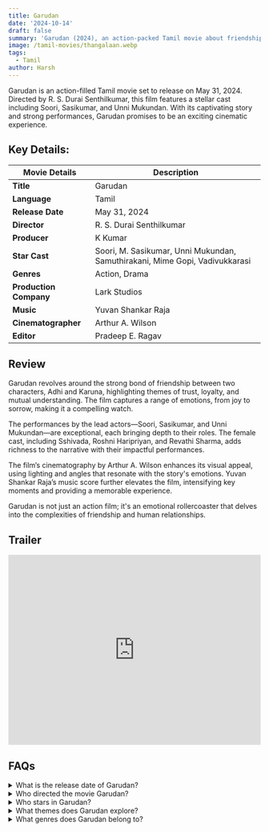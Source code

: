 ```yaml
---
title: Garudan
date: '2024-10-14'
draft: false
summary: 'Garudan (2024), an action-packed Tamil movie about friendship. Full Details on mkvcinemas'
image: /tamil-movies/thangalaan.webp
tags:
  - Tamil
author: Harsh
---
```


Garudan is an action-filled Tamil movie set to release on May 31, 2024. Directed by R. S. Durai Senthilkumar, this film features a stellar cast including Soori, Sasikumar, and Unni Mukundan. With its captivating story and strong performances, Garudan promises to be an exciting cinematic experience.

## Key Details:

| **Movie Details**          | **Description**                      |
|----------------------------|--------------------------------------|
| **Title**                  | Garudan                              |
| **Language**               | Tamil                                |
| **Release Date**           | May 31, 2024                        |
| **Director**               | R. S. Durai Senthilkumar            |
| **Producer**               | K Kumar                              |
| **Star Cast**              | Soori, M. Sasikumar, Unni Mukundan, Samuthirakani, Mime Gopi, Vadivukkarasi |
| **Genres**                 | Action, Drama                        |
| **Production Company**      | Lark Studios                         |
| **Music**                  | Yuvan Shankar Raja                  |
| **Cinematographer**        | Arthur A. Wilson                    |
| **Editor**                 | Pradeep E. Ragav                    |

## Review

Garudan revolves around the strong bond of friendship between two characters, Adhi and Karuna, highlighting themes of trust, loyalty, and mutual understanding. The film captures a range of emotions, from joy to sorrow, making it a compelling watch.

The performances by the lead actors—Soori, Sasikumar, and Unni Mukundan—are exceptional, each bringing depth to their roles. The female cast, including Sshivada, Roshni Haripriyan, and Revathi Sharma, adds richness to the narrative with their impactful performances.

The film’s cinematography by Arthur A. Wilson enhances its visual appeal, using lighting and angles that resonate with the story's emotions. Yuvan Shankar Raja’s music score further elevates the film, intensifying key moments and providing a memorable experience.

Garudan is not just an action film; it's an emotional rollercoaster that delves into the complexities of friendship and human relationships.

## Trailer

<iframe width="100%" height="380" src="https://www.youtube.com/embed/B2yC1jpAYvQ?si=42Kw9X5dUBIFR9z9" frameborder="0" allow="accelerometer; autoplay; clipboard-write; encrypted-media; gyroscope; picture-in-picture; web-share" referrerpolicy="strict-origin-when-cross-origin" allowfullscreen></iframe>

## FAQs

<details>
  <summary>What is the release date of Garudan?</summary>
  <p>Garudan is set to release in theaters on May 31, 2024.</p>
</details>

<details>
  <summary>Who directed the movie Garudan?</summary>
  <p>The movie is directed by R. S. Durai Senthilkumar.</p>
</details>

<details>
  <summary>Who stars in Garudan?</summary>
  <p>The cast includes Soori, M. Sasikumar, Unni Mukundan, Samuthirakani, and Mime Gopi.</p>
</details>

<details>
  <summary>What themes does Garudan explore?</summary>
  <p>The film explores themes of trust, loyalty, and the complexities of friendship.</p>
</details>

<details>
  <summary>What genres does Garudan belong to?</summary>
  <p>Garudan falls under the action and drama genres.</p>
</details>

